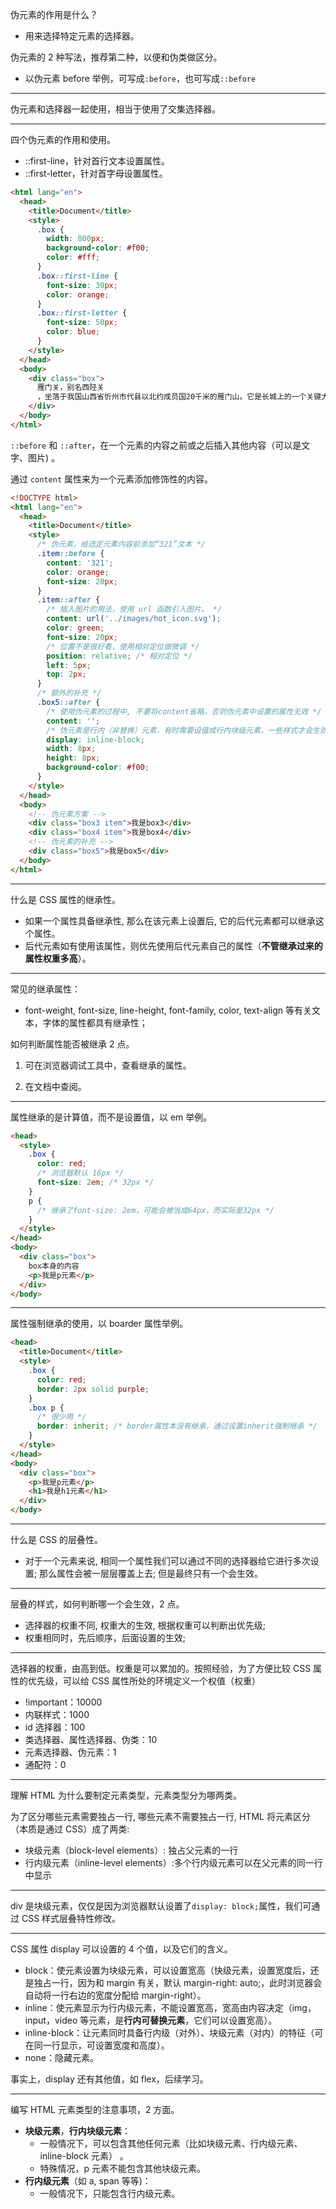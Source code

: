 伪元素的作用是什么？

- 用来选择特定元素的选择器。

伪元素的 2 种写法，推荐第二种，以便和伪类做区分。

- 以伪元素 before 举例，可写成`:before`，也可写成`::before`

---

伪元素和选择器一起使用，相当于使用了交集选择器。

---

四个伪元素的作用和使用。

- ::first-line，针对首行文本设置属性。
- ::first-letter，针对首字母设置属性。

```html
<html lang="en">
  <head>
    <title>Document</title>
    <style>
      .box {
        width: 800px;
        background-color: #f00;
        color: #fff;
      }
      .box::first-line {
        font-size: 30px;
        color: orange;
      }
      .box::first-letter {
        font-size: 50px;
        color: blue;
      }
    </style>
  </head>
  <body>
    <div class="box">
      雁门关，别名西陉关
      ，坐落于我国山西省忻州市代县以北约成员国20千米的雁门山。它是长城上的一个关键大关，与宁武关、偏关并称之为“外三关”。坐落于偏关县大河上，辖四侧墙，总长度数百公里。迄今仍有30千米储存完好无损，所有用砖遮盖，沿堤岸耸立，十分壮阔。“边关丁宁岩，山连紫塞，地控大河北，鑫城携手共进强。”这也是前人对偏关的赞扬。早在春秋战国时代，这儿便是赵武灵王攻克胡林的竞技场。唐朝名将在关东建有九龙庙，宋代建有魏镇、杨三关。现有的关城始建明洪武二十三年，是重点学科文物古迹。
    </div>
  </body>
</html>
```

`::before` 和 `::after`，在一个元素的内容之前或之后插入其他内容（可以是文字、图片) 。

通过 `content` 属性来为一个元素添加修饰性的内容。

```html
<!DOCTYPE html>
<html lang="en">
  <head>
    <title>Document</title>
    <style>
      /* 伪元素，给选定元素内容前添加“321”文本 */
      .item::before {
        content: '321';
        color: orange;
        font-size: 20px;
      }
      .item::after {
        /* 插入图片的用法，使用 url 函数引入图片。 */
        content: url('../images/hot_icon.svg');
        color: green;
        font-size: 20px;
        /* 位置不是很好看，使用相对定位做微调 */
        position: relative; /* 相对定位 */
        left: 5px;
        top: 2px;
      }
      /* 额外的补充 */
      .box5::after {
        /* 使用伪元素的过程中, 不要将content省略，否则伪元素中设置的属性无效 */
        content: '';
        /* 伪元素是行内（非替换）元素，有时需要设值成行内块级元素，一些样式才会生效。 */
        display: inline-block;
        width: 8px;
        height: 8px;
        background-color: #f00;
      }
    </style>
  </head>
  <body>
    <!-- 伪元素方案 -->
    <div class="box3 item">我是box3</div>
    <div class="box4 item">我是box4</div>
    <!-- 伪元素的补充 -->
    <div class="box5">我是box5</div>
  </body>
</html>
```

---

什么是 CSS 属性的继承性。

- 如果一个属性具备继承性, 那么在该元素上设置后, 它的后代元素都可以继承这个属性。
- 后代元素如有使用该属性，则优先使用后代元素自己的属性（**不管继承过来的属性权重多高**）。

---

常见的继承属性：

- font-weight, font-size, line-height, font-family, color, text-align 等有关文本，字体的属性都具有继承性；

如何判断属性能否被继承 2 点。

1. 可在浏览器调试工具中，查看继承的属性。

2. 在文档中查阅。

---

属性继承的是计算值，而不是设置值，以 em 举例。

```html
<head>
  <style>
    .box {
      color: red;
      /* 浏览器默认 16px */
      font-size: 2em; /* 32px */
    }
    p {
      /* 继承了font-size: 2em，可能会被当成64px，而实际是32px */
    }
  </style>
</head>
<body>
  <div class="box">
    box本身的内容
    <p>我是p元素</p>
  </div>
</body>
```

---

属性强制继承的使用，以 boarder 属性举例。

```html
<head>
  <title>Document</title>
  <style>
    .box {
      color: red;
      border: 2px solid purple;
    }
    .box p {
      /* 很少用 */
      border: inherit; /* border属性本没有继承，通过设置inherit强制继承 */
    }
  </style>
</head>
<body>
  <div class="box">
    <p>我是p元素</p>
    <h1>我是h1元素</h1>
  </div>
</body>
```

---

什么是 CSS 的层叠性。

- 对于一个元素来说, 相同一个属性我们可以通过不同的选择器给它进行多次设置; 那么属性会被一层层覆盖上去; 但是最终只有一个会生效。

---

层叠的样式，如何判断哪一个会生效，2 点。

- 选择器的权重不同, 权重大的生效, 根据权重可以判断出优先级;
- 权重相同时，先后顺序，后面设置的生效;

---

选择器的权重，由高到低。权重是可以累加的。按照经验，为了方便比较 CSS 属性的优先级，可以给 CSS 属性所处的环境定义一个权值（权重）

- !important：10000
- 内联样式：1000
- id 选择器：100
- 类选择器、属性选择器、伪类：10
- 元素选择器、伪元素：1
- 通配符：0

---

理解 HTML 为什么要制定元素类型，元素类型分为哪两类。

为了区分哪些元素需要独占一行, 哪些元素不需要独占一行, HTML 将元素区分（本质是通过 CSS）成了两类:

- 块级元素（block-level elements）: 独占父元素的一行
- 行内级元素（inline-level elements）:多个行内级元素可以在父元素的同一行中显示

---

div 是块级元素，仅仅是因为浏览器默认设置了`display: block;`属性，我们可通过 CSS 样式层叠特性修改。

---

CSS 属性 display 可以设置的 4 个值，以及它们的含义。

- block：使元素设置为块级元素，可以设置宽高（快级元素，设置宽度后，还是独占一行，因为和 margin 有关，默认 margin-right: auto;，此时浏览器会自动将一行右边的宽度分配给 margin-right）。
- inline：使元素显示为行内级元素，不能设置宽高，宽高由内容决定（img，input，video 等元素，是**行内可替换元素**，它们可以设置宽高）。
- inline-block：让元素同时具备行内级（对外）、块级元素（对内）的特征（可在同一行显示，可设置宽度和高度）。
- none：隐藏元素。

事实上，display 还有其他值，如 flex，后续学习。

---

编写 HTML 元素类型的注意事项，2 方面。

- **块级元素**，**行内块级元素**：
  - 一般情况下，可以包含其他任何元素（比如块级元素、行内级元素、inline-block 元素） 。
  - 特殊情况，p 元素不能包含其他块级元素。
- **行内级元素**（如 a, span 等等)：
  - 一般情况下，只能包含行内级元素。
